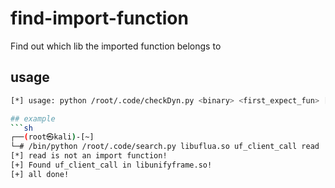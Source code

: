 # find-import-function
Find out which lib the imported function belongs to

## usage

```sh
[*] usage: python /root/.code/checkDyn.py <binary> <first_expect_fun> [ second_expect_fun ...]

## example
```sh
┌──(root㉿kali)-[~]
└─# /bin/python /root/.code/search.py libuflua.so uf_client_call read
[*] read is not an import function!
[+] Found uf_client_call in libunifyframe.so!
[+] all done!
